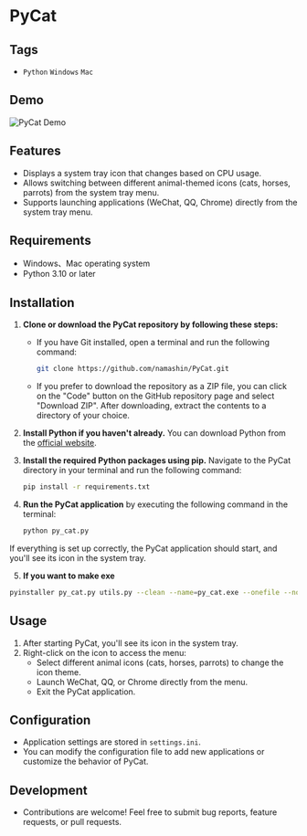 # PyCat

## Tags

- `Python` `Windows` `Mac`

## Demo

![PyCat Demo](res/demo.gif)

## Features

- Displays a system tray icon that changes based on CPU usage.
- Allows switching between different animal-themed icons (cats, horses, parrots) from the system tray menu.
- Supports launching applications (WeChat, QQ, Chrome) directly from the system tray menu.

## Requirements

- Windows、Mac operating system
- Python 3.10 or later

## Installation

1. **Clone or download the PyCat repository by following these steps:**
    - If you have Git installed, open a terminal and run the following command:
        ```bash
        git clone https://github.com/namashin/PyCat.git
        ```
    - If you prefer to download the repository as a ZIP file, you can click on the "Code" button on the GitHub
      repository page and select "Download ZIP". After downloading, extract the contents to a directory of your choice.

2. **Install Python if you haven't already.** You can download Python from
   the [official website](https://www.python.org/downloads/).

3. **Install the required Python packages using pip.** Navigate to the PyCat directory in your terminal and run the
   following command:
    ```bash
    pip install -r requirements.txt
    ```

4. **Run the PyCat application** by executing the following command in the terminal:
    ```bash
    python py_cat.py
    ```

If everything is set up correctly, the PyCat application should start, and you'll see its icon in the system tray.

5. **If you want to make exe**

```bash
pyinstaller py_cat.py utils.py --clean --name=py_cat.exe --onefile --noconsole --icon=res/app.ico
```

## Usage

1. After starting PyCat, you'll see its icon in the system tray.
2. Right-click on the icon to access the menu:
    - Select different animal icons (cats, horses, parrots) to change the icon theme.
    - Launch WeChat, QQ, or Chrome directly from the menu.
    - Exit the PyCat application.

## Configuration

- Application settings are stored in `settings.ini`.
- You can modify the configuration file to add new applications or customize the behavior of PyCat.

## Development

- Contributions are welcome! Feel free to submit bug reports, feature requests, or pull requests.
